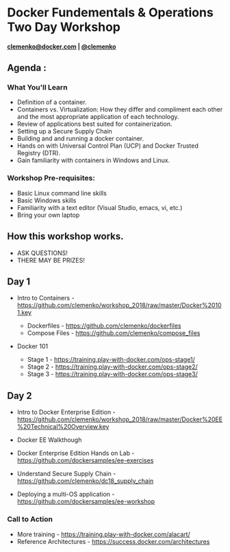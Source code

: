 # Docker Fundementals & Operations Two Day Workshop

#### clemenko@docker.com | [@clemenko](https://twitter.com/clemenko)

## Agenda :
### What You'll Learn
- Definition of a container.
- Containers vs. Virtualization: How they differ and compliment each other and the most appropriate application of each technology.
- Review of applications best suited for containerization.
- Setting up a Secure Supply Chain
- Building and and running a docker container.
- Hands on with Universal Control Plan (UCP) and Docker Trusted Registry (DTR).
- Gain familiarity with containers in Windows and Linux.

### Workshop Pre-requisites:
- Basic Linux command line skills
- Basic Windows skills
- Familiarity with a text editor (Visual Studio, emacs, vi, etc.)
- Bring your own laptop

## How this workshop works. 
- ASK QUESTIONS!
- THERE MAY BE PRIZES!

## Day 1
- Intro to Containers - https://github.com/clemenko/workshop_2018/raw/master/Docker%20101.key
    - Dockerfiles - https://github.com/clemenko/dockerfiles
    - Compose Files - https://github.com/clemenko/compose_files

- Docker 101 
    - Stage 1 - https://training.play-with-docker.com/ops-stage1/
    - Stage 2 - https://training.play-with-docker.com/ops-stage2/
    - Stage 3 - https://training.play-with-docker.com/ops-stage3/

## Day 2
- Intro to Docker Enterprise Edition - https://github.com/clemenko/workshop_2018/raw/master/Docker%20EE%20Technical%20Overview.key
- Docker EE Walkthough

- Docker Enterprise Edition Hands on Lab - https://github.com/dockersamples/ee-exercises
- Understand Secure Supply Chain - https://github.com/clemenko/dc18_supply_chain
- Deploying a multi-OS application - https://github.com/dockersamples/ee-workshop

### Call to Action
- More training - https://training.play-with-docker.com/alacart/
- Reference Architectures - https://success.docker.com/architectures
